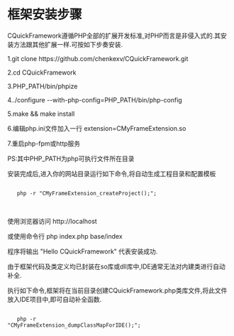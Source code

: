 <h1>框架安装步骤</h1>
<p>CQuickFramework遵循PHP全部的扩展开发标准,对PHP而言是非侵入式的.其安装方法跟其他扩展一样.可按如下步奏安装.</p>

<p>1.git clone https://github.com/chenkexv/CQuickFramework.git</p>
<p>2.cd CQuickFramework</p>
<p>3.PHP_PATH/bin/phpize</p>
<p>4../configure --with-php-config=PHP_PATH/bin/php-config</p>
<p>5.make && make install</p>
<p>6.编辑php.ini文件加入一行 extension=CMyFrameExtension.so</p>
<p>7.重启php-fpm或http服务</p>
<p>PS:其中PHP_PATH为php可执行文件所在目录</p>
<p>安装完成后,进入你的网站目录运行如下命令,将自动生成工程目录和配置模板</p>
<code><br>&nbsp;&nbsp;&nbsp;php -r "CMyFrameExtension_createProject();";&nbsp;&nbsp;&nbsp;<br></code>

<p>&nbsp;</p>
<p>使用浏览器访问 http://localhost

或使用命令行 php index.php base/index

程序将输出 "Hello CQuickFramework" 代表安装成功.







由于框架代码及类定义均已封装在so库或dll库中,IDE通常无法对内建类进行自动补全.

执行如下命令,框架将在当前目录创建CQuickFramework.php类库文件,将此文件放入IDE项目中,即可自动补全函数.

<code><br>&nbsp;&nbsp;&nbsp;php -r "CMyFrameExtension_dumpClassMapForIDE();";&nbsp;&nbsp;&nbsp;<br></code>